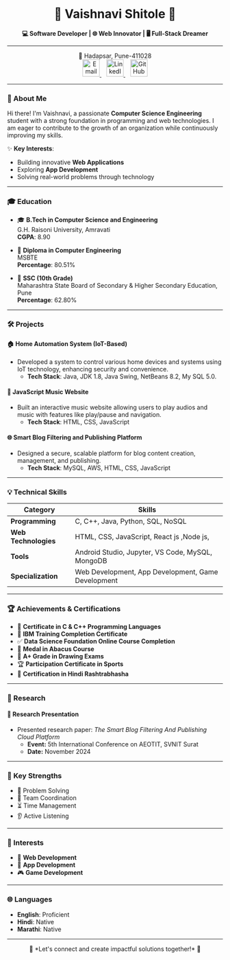 <h1 align="center">🌟 Vaishnavi Shitole 🌟</h1>  
<p align="center">
  <strong>💻 Software Developer | 🌐 Web Innovator | 🖥️ Full-Stack Dreamer </strong>  
</p>

---

<p align="center">
  📍 Hadapsar, Pune-411028 <br>
  <a href="mailto:vaishnavishitole2003@gmail.com">
    <img src="https://img.icons8.com/color/48/000000/gmail--v1.png" alt="Email" width="40" height="40" />
  </a>
  &nbsp;&nbsp;
  <a href="https://linkedin.com/in/vaishnavi-shitole-4a63ba20a">
    <img src="https://img.icons8.com/color/48/000000/linkedin.png" alt="LinkedIn" width="40" height="40" />
  </a>
  &nbsp;&nbsp;
  <a href="https://github.com/vaishnavishitole2">
    <img src="https://img.icons8.com/ios-glyphs/48/000000/github.png" alt="GitHub" width="40" height="40" />
  </a>
</p>

---

### 👋 About Me
Hi there! I'm Vaishnavi, a passionate **Computer Science Engineering** student with a strong foundation in programming and web technologies. I am eager to contribute to the growth of an organization while continuously improving my skills.

✨ **Key Interests**:
- Building innovative **Web Applications**
- Exploring **App Development**
- Solving real-world problems through technology

---

### 🎓 Education
- 🎓 **B.Tech in Computer Science and Engineering**  
  G.H. Raisoni University, Amravati  
  **CGPA**: 8.90 

- 📜 **Diploma in Computer Engineering**  
  MSBTE  
  **Percentage**: 80.51%  

- 🏫 **SSC (10th Grade)**  
  Maharashtra State Board of Secondary & Higher Secondary Education, Pune  
  **Percentage**: 62.80%  

---

### 🛠️ Projects
#### 🏠 **Home Automation System (IoT-Based)**
- Developed a system to control various home devices and systems using IoT technology, enhancing security and convenience.
  - **Tech Stack**: Java, JDK 1.8, Java Swing, NetBeans 8.2, My SQL 5.0.

#### 🎵 **JavaScript Music Website**
- Built an interactive music website allowing users to play audios and music with features like play/pause and navigation.
  - **Tech Stack**: HTML, CSS, JavaScript

#### 🌐 **Smart Blog Filtering and Publishing Platform**
- Designed a secure, scalable platform for blog content creation, management, and publishing.
  - **Tech Stack**: MySQL, AWS, HTML, CSS, JavaScript  

---

### 💡 Technical Skills
| **Category**        | **Skills**                                        |               
|-------------------- |---------------------------------------------------| 
| **Programming**     | C, C++, Java, Python, SQL, NoSQL                  |
| **Web Technologies**| HTML, CSS, JavaScript, React js ,Node js,         |
| **Tools**           | Android Studio, Jupyter, VS Code, MySQL, MongoDB  |
| **Specialization**  | Web Development, App Development, Game Development|
  


---

### 🏆 Achievements & Certifications
- 🥇 **Certificate in C & C++ Programming Languages**
- 🥈 **IBM Training Completion Certificate**
- ✅ **Data Science Foundation Online Course Completion**
- 🏅 **Medal in Abacus Course**
- 🎨 **A+ Grade in Drawing Exams**
- 🏆 **Participation Certificate in Sports**
- 🏅 **Certification in Hindi Rashtrabhasha**

---
### 📝 Research 
#### 🎤 **Research Presentation**  
- Presented research paper: *The Smart Blog Filtering And Publishing Cloud Platform*  
  - **Event:** 5th International Conference on AEOTIT, SVNIT Surat  
  - **Date:** November 2024
    
---

### 🌟 Key Strengths
- 🧠 Problem Solving
- 🤝 Team Coordination
- ⏳ Time Management
- 👂 Active Listening

---
### 📌 Interests  
- 🎨 **Web Development**  
- 📱 **App Development**  
- 🎮 **Game Development**
  
- --
### 🌐 Languages
- **English**: Proficient
- **Hindi**: Native
- **Marathi**: Native

---

<p align="center">
  🚀 *Let's connect and create impactful solutions together!* 🚀
</p>
